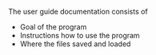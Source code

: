 The user guide documentation consists of
- Goal of the program
- Instructions how to use the program
- Where the files saved and loaded